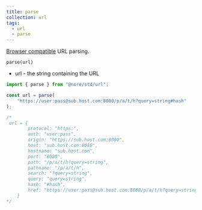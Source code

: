 ```yaml
---
title: parse
collection: url
tags:
  - url
  - parse
---
```


[Browser compatible](https://developer.mozilla.org/en-US/docs/Web/API/URL) URL parsing.

`parse(url)`

- url - the string containing the URL

```js
import { parse } from "@nore/std/url";

const url = parse(
	"https://user:pass@sub.host.com:8080/p/a/t/h?query=string#hash"
);

/*
 url = {
		protocol: "https:",
		auth: "user:pass",
		origin: "https://sub.host.com:8080",
		host: "sub.host.com:8080",
		hostname: "sub.host.com",
		port: "8080",
		path: "/p/a/t/h?query=string",
		pathname: "/p/a/t/h",
		search: "?query=string",
		query: "query=string",
		hash: "#hash",
		href: "https://user:pass@sub.host.com:8080/p/a/t/h?query=string#hash"
	}
*/
```
